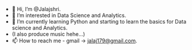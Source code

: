 - 👋 Hi, I’m @Jalajshri.
- 👀 I’m interested in Data Science and Analytics.
- 🌱 I’m currently learning Python and starting to learn the basics for Data science and Analytics.
- (I also produce music hehe...)
- 📫 How to reach me - gmail -> jalaj179@gmail.com.

<!---
Jalajshri/Jalajshri is a ✨ special ✨ repository because its `README.md` (this file) appears on your GitHub profile.
You can click the Preview link to take a look at your changes.
--->

